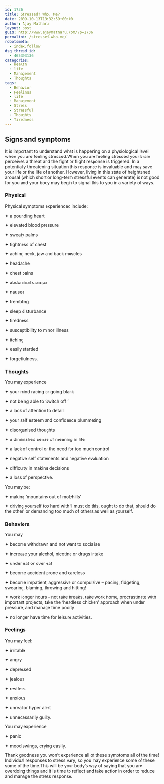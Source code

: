 ```yaml
---
id: 1736
title: Stressed? Who, Me?
date: 2009-10-13T13:32:59+00:00
author: Ajay Matharu
layout: post
guid: http://www.ajaymatharu.com/?p=1736
permalink: /stressed-who-me/
robotsmeta:
  - index,follow
dsq_thread_id:
  - 465393136
categories:
  - Health
  - life
  - Management
  - Thoughts
tags:
  - Behavior
  - Feelings
  - life
  - Management
  - Stress
  - Stressful
  - Thoughts
  - Tiredness
---
```

## Signs and symptoms

It is important to understand what is happening on a physiological level when you are feeling stressed.When you are feeling stressed your brain perceives a threat and the fight or flight response is triggered. In a potentially threatening situation this response is invaluable and may save your life or the life of another. However, living in this state of heightened arousal (which short or long-term stressful events can generate) is not good for you and your body may begin to signal this to you in a variety of ways.

### Physical

Physical symptoms experienced include:
  
✦ a pounding heart
  
✦ elevated blood pressure
  
✦ sweaty palms
  
✦ tightness of chest
  
✦ aching neck, jaw and back muscles
  
✦ headache
  
✦ chest pains
  
✦ abdominal cramps
  
✦ nausea
  
✦ trembling
  
✦ sleep disturbance
  
✦ tiredness
  
✦ susceptibility to minor illness
  
✦ itching
  
✦ easily startled
  
✦ forgetfulness.

### Thoughts

You may experience:
  
✦ your mind racing or going blank
  
✦ not being able to ‘switch off ’
  
✦ a lack of attention to detail
  
✦ your self esteem and confidence plummeting
  
✦ disorganised thoughts
  
✦ a diminished sense of meaning in life
  
✦ a lack of control or the need for too much control
  
✦ negative self statements and negative evaluation
  
✦ difficulty in making decisions
  
✦ a loss of perspective.
  
You may be:
  
✦ making ‘mountains out of molehills’
  
✦ driving yourself too hard with ‘I must do this, ought to do that, should do the other’ or demanding too much of others as well as yourself.

### Behaviors

You may:
  
✦ become withdrawn and not want to socialise
  
✦ increase your alcohol, nicotine or drugs intake
  
✦ under eat or over eat
  
✦ become accident prone and careless
  
✦ become impatient, aggressive or compulsive – pacing, fidgeting, swearing, blaming, throwing and hitting!
  
✦ work longer hours – not take breaks, take work home, procrastinate with important projects, take the ‘headless chicken’ approach when under pressure, and manage time poorly
  
✦ no longer have time for leisure activities.

### Feelings

You may feel:
  
✦ irritable
  
✦ angry
  
✦ depressed
  
✦ jealous
  
✦ restless
  
✦ anxious
  
✦ unreal or hyper alert
  
✦ unnecessarily guilty.
  
You may experience:
  
✦ panic
  
✦ mood swings, crying easily.

Thank goodness you won’t experience all of these symptoms all of the time! Individual responses to stress vary, so you may experience some of these some of the time.This will be your body’s way of saying that you are overdoing things and it is time to reflect and take action in order to reduce and manage the stress response.